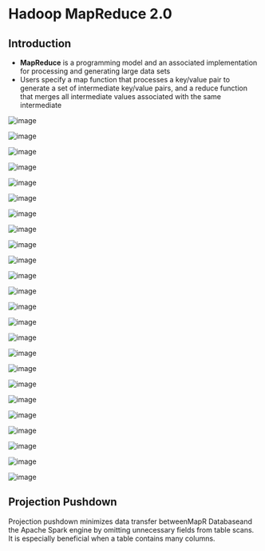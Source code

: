 # Hadoop MapReduce 2.0

## Introduction

- **MapReduce** is a programming model and an associated implementation for processing and generating large data sets
- Users specify a map function that processes a key/value pair to generate a set of intermediate key/value pairs, and a reduce function that merges all intermediate values associated with the same intermediate

![image](../../media/Technologies-Apache-Hadoop-MapReduce-2.0-image1.jpg)

![image](../../media/Technologies-Apache-Hadoop-MapReduce-2.0-image2.jpg)

![image](../../media/Technologies-Apache-Hadoop-MapReduce-2.0-image3.jpg)

![image](../../media/Technologies-Apache-Hadoop-MapReduce-2.0-image4.jpg)

![image](../../media/Technologies-Apache-Hadoop-MapReduce-2.0-image5.jpg)

![image](../../media/Technologies-Apache-Hadoop-MapReduce-2.0-image6.jpg)

![image](../../media/Technologies-Apache-Hadoop-MapReduce-2.0-image7.jpg)

![image](../../media/Technologies-Apache-Hadoop-MapReduce-2.0-image8.jpg)

![image](../../media/Technologies-Apache-Hadoop-MapReduce-2.0-image9.jpg)

![image](../../media/Technologies-Apache-Hadoop-MapReduce-2.0-image10.jpg)

![image](../../media/Technologies-Apache-Hadoop-MapReduce-2.0-image11.jpg)

![image](../../media/Technologies-Apache-Hadoop-MapReduce-2.0-image12.jpg)

![image](../../media/Technologies-Apache-Hadoop-MapReduce-2.0-image13.jpg)

![image](../../media/Technologies-Apache-Hadoop-MapReduce-2.0-image14.jpg)

![image](../../media/Technologies-Apache-Hadoop-MapReduce-2.0-image15.jpg)

![image](../../media/Technologies-Apache-Hadoop-MapReduce-2.0-image16.jpg)

![image](../../media/Technologies-Apache-Hadoop-MapReduce-2.0-image17.jpg)

![image](../../media/Technologies-Apache-Hadoop-MapReduce-2.0-image18.jpg)

![image](../../media/Technologies-Apache-Hadoop-MapReduce-2.0-image19.jpg)

![image](../../media/Technologies-Apache-Hadoop-MapReduce-2.0-image20.jpg)

![image](../../media/Technologies-Apache-Hadoop-MapReduce-2.0-image21.jpg)

![image](../../media/Technologies-Apache-Hadoop-MapReduce-2.0-image22.jpg)

![image](../../media/Technologies-Apache-Hadoop-MapReduce-2.0-image23.jpg)

![image](../../media/Technologies-Apache-Hadoop-MapReduce-2.0-image24.jpg)

## Projection Pushdown

Projection pushdown minimizes data transfer betweenMapR Databaseand the Apache Spark engine by omitting unnecessary fields from table scans. It is especially beneficial when a table contains many columns.
